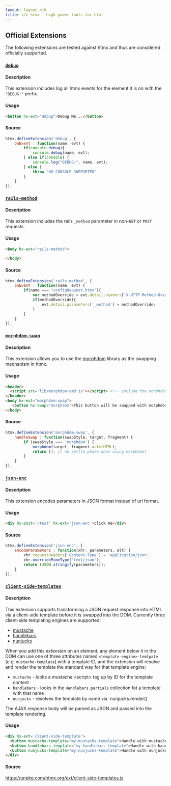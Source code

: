 ```yaml
---
layout: layout.njk
title: </> htmx - high power tools for html
---
```


## Official Extensions

The following extensions are tested against htmx and thus are considered officially supported.

### <a name="debug">[`debug`](#debug)

#### Description

This extension includes log all htmx events for the element it is on with the `"DEBUG:"` prefix.

#### Usage

```html
<button hx-ext="debug">Debug Me...</button>
```

#### Source

```javascript
htmx.defineExtension('debug', {
    onEvent : function(name, evt) {
        if(console.debug){
            console.debug(name, evt);
        } else if(console) {
            console.log("DEBUG:", name, evt);
        } else {
            throw "NO CONSOLE SUPPORTED"
        }
    }
});
```

### <a name="rails-method">[`rails-method`](#rails-method)

#### Description

This extension includes the rails `_method` parameter in non-`GET` or `POST` requests.

#### Usage

```html
<body hx-ext="rails-method">
 ...
</body>
```

#### Source

```javascript
htmx.defineExtension('rails-method', {
    onEvent : function(name, evt) {
        if(name === "configRequest.htmx"){
            var methodOverride = evt.detail.headers['X-HTTP-Method-Override'];
            if(methodOverride){
                evt.detail.parameters['_method'] = methodOverride;
            }
        }
    }
});
```

### <a name="morphdom-swap">[`morphdom-swap`](#morphdom-swap)

#### Description

This extension allows you to use the [morphdom](https://github.com/patrick-steele-idem/morphdom) library as the
swapping mechanism in htmx.

#### Usage

```html
<header>
  <script src="lib/morphdom-umd.js"></script> <!-- include the morphdom library -->
</header>
<body hx-ext="morphdom-swap">
   <button hx-swap="morphdom">This button will be swapped with morphdom!</button>
</body>
```

#### Source

```javascript
htmx.defineExtension('morphdom-swap', {
    handleSwap : function(swapStyle, target, fragment) {
        if (swapStyle === 'morphdom') {
            morphdom(target, fragment.outerHTML);
            return []; // no settle phase when using morphdom!
        }
    }
});
```

### <a name="json-enc">[`json-enc`](#json-enc)

#### Description

This extension encodes parameters in JSON format instead of url format.

#### Usage

```html
<div hx-post='/test' hx-ext='json-enc'>click me</div>
```

#### Source

```javascript
htmx.defineExtension('json-enc', {
    encodeParameters : function(xhr, parameters, elt) {
        xhr.requestHeaders['Content-Type'] = 'application/json';
        xhr.overrideMimeType('text/json');
        return (JSON.stringify(parameters));
    }
});

```

### <a name="client-side-templates">[`client-side-templates`](#client-side-templates)

#### Description

This extension supports transforming a JSON request response into HTML via a client-side template before it is
swapped into the DOM.  Currently three client-side templating engines are supported:

* [mustache](https://github.com/janl/mustache.js)
* [handlebars](https://handlebarsjs.com/)
* [nunjucks](https://mozilla.github.io/nunjucks/)

When you add this extension on an element, any element below it in the DOM can use one of three attributes named
`<template-engine>-temlpate` (e.g. `mustache-template`) with a template ID, and the extension will resolve and render
the template the standard way for that template engine:

* `mustache` - looks a mustache &lt;script> tag up by ID for the template content
* `handlebars` - looks in the `Handlebars.partials` collection fot a template with that name
* `nunjucks` - resolves the template by name via `nunjucks.render(<template-name>)

The AJAX response body will be parsed as JSON and passed into the template rendering.

#### Usage

```html
<div hx-ext='client-side-template'>
  <button mustache-template="my-mustache-template">Handle with mustache</button>
  <button handlebars-template="my-handlebars-template">Handle with handlebars</button>
  <button nunjucks-template="my-nunjucks-template">Handle with nunjucks</button>
</div>
```

#### Source

<https://unpkg.com/htmx.org/ext/client-side-templates.js>
